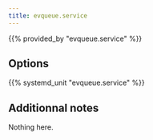 ```yaml
---
title: evqueue.service
---
```


{{% provided_by "evqueue.service" %}}

## Options

{{% systemd_unit "evqueue.service" %}}

## Additionnal notes

Nothing here.
